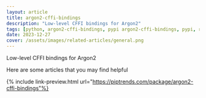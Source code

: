 ```yaml
---
layout: article
title: argon2-cffi-bindings
description: "Low-level CFFI bindings for Argon2"
tags: [python, argon2-cffi-bindings, pypi argon2-cffi-bindings, pypi, references]
date: 2023-12-27
cover: /assets/images/related-articles/general.png
---
```


Low-level CFFI bindings for Argon2

Here are some articles that you may find helpful

{% include link-preview.html url="https://piptrends.com/package/argon2-cffi-bindings"%}